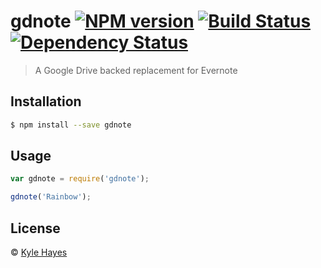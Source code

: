 # gdnote [![NPM version][npm-image]][npm-url] [![Build Status][travis-image]][travis-url] [![Dependency Status][daviddm-image]][daviddm-url]
> A Google Drive backed replacement for Evernote

## Installation

```sh
$ npm install --save gdnote
```

## Usage

```js
var gdnote = require('gdnote');

gdnote('Rainbow');
```
## License

 © [Kyle Hayes]()


[npm-image]: https://badge.fury.io/js/gdnote.svg
[npm-url]: https://npmjs.org/package/gdnote
[travis-image]: https://travis-ci.org/kylehayes/gdnote.svg?branch=master
[travis-url]: https://travis-ci.org/kylehayes/gdnote
[daviddm-image]: https://david-dm.org/kylehayes/gdnote.svg?theme=shields.io
[daviddm-url]: https://david-dm.org/kylehayes/gdnote
